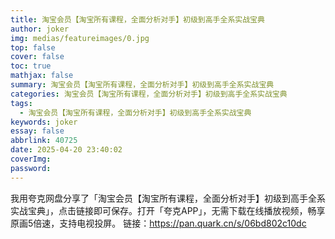 ```yaml
---
title: 淘宝会员【淘宝所有课程，全面分析对手】初级到高手全系实战宝典
author: joker
img: medias/featureimages/0.jpg
top: false
cover: false
toc: true
mathjax: false
summary: 淘宝会员【淘宝所有课程，全面分析对手】初级到高手全系实战宝典
categories: 淘宝会员【淘宝所有课程，全面分析对手】初级到高手全系实战宝典
tags:
  - 淘宝会员【淘宝所有课程，全面分析对手】初级到高手全系实战宝典
keywords: joker
essay: false
abbrlink: 40725
date: 2025-04-20 23:40:02
coverImg:
password:
---
```


我用夸克网盘分享了「淘宝会员【淘宝所有课程，全面分析对手】初级到高手全系实战宝典」，点击链接即可保存。打开「夸克APP」，无需下载在线播放视频，畅享原画5倍速，支持电视投屏。
链接：https://pan.quark.cn/s/06bd802c10dc
